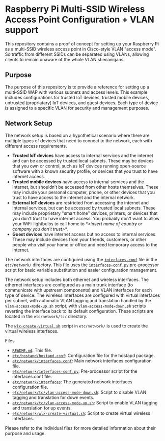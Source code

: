 # Raspberry Pi Multi-SSID Wireless Access Point Configuration + VLAN support

This repository contains a proof of concept for setting up your Raspberry Pi as a multi-SSID wireless access point in Cisco-style VLAN "access mode". 
So traffic from different SSIDs can be separated using VLANs, allowing clients to remain unaware of the whole VLAN shenanigans.

## Purpose

The purpose of this repository is to provide a reference for setting up a multi-SSID WAP with various subnets and access levels. This example includes configurations for trusted IoT devices, trusted mobile devices, untrusted (propriatary) IoT devices, and guest devices. Each type of device is assigned to a specific VLAN for security and management purposes.

## Network Setup

The network setup is based on a hypothetical scenario where there are multiple types of devices that need to connect to the network, each with different access requirements.

- **Trusted IoT devices** have access to internal services and the internet and can be accessed by trusted local subnets. These may be devices that you own or control, such as IoT devices running open-source software with a known security profile, or devices that you trust to have internet access.
- **Trusted mobile devices** have access to internal services and the internet, but shouldn't be accessed from other hosts themselves. These may include your personal computer, phone, or other devices that you trust to have access to the internet and the internal network.
- **External IoT devices** are restricted from accessing the internet and internal services, but can be accessed by trusted local subnets. These may include proprietary "smart home" devices, printers, or devices that you don't trust to have internet access. You probably don't want to allow your WiFi-lightbulbs to call home to _*<insert name of country or company you don't trust>_*.
- **Guest devices** have internet access but no access to internal services. These may include devices from your friends, customers, or other people who visit your home or office and need temporary access to the internet.

The network interfaces are configured using the [`interfaces.conf`](/etc/network/interfaces.conf) file in the `etc/network/` directory. This file uses the [`interfaces-conf.py`](/etc/network/interfaces-conf.py) pre-processor script for basic variable substitution and easier configuration management.

The network setup includes both ethernet and wireless interfaces. The ethernet interfaces are configured as a main trunk interface (to communicate with upstream components) and VLAN interfaces for each type of device. The wireless interfaces are configured with virtual interfaces per subnet, with automatic VLAN tagging and translation handled by the [`vlan-access-mode-up.sh`](/etc/network/tc/vlan-access-mode-up.sh) script, with [`vlan-access-mode-down.sh`](/etc/network/tc/vlan-access-mode-down.sh) scripts reverting the interface back to its default configuration. These scripts are located in the `etc/network/tc/` directory.

The [`wlx-create-virtual.sh`](/etc/network/wlx-create-virtual.sh) script in `etc/network/` is used to create the virtual wireless interfaces.

Files
- [`README.md`](/README.md): This file.
- [`etc/hostapd/hostapd.conf`](/etc/hostapd/hostapd.conf): Configuration file for the hostapd package.
- [`etc/network/interfaces.conf`](/etc/network/interfaces.conf): Main network interfaces configuration file.
- [`etc/network/interfaces-conf.py`](/etc/network/interfaces-conf.py): Pre-processor script for the interfaces.conf file.
- [`etc/network/interfaces`](/etc/network/interfaces): The generated network interfaces configuration file.
- [`etc/network/tc/vlan-access-mode-down.sh`](/etc/network/tc/vlan-access-mode-down.sh): Script to disable VLAN tagging and translation for down events.
- [`etc/network/tc/vlan-access-mode-up.sh`](/etc/network/tc/vlan-access-mode-up.sh): Script to enable VLAN tagging and translation for up events.
- [`etc/network/wlx-create-virtual.sh`](/etc/network/wlx-create-virtual.sh): Script to create virtual wireless interfaces.

Please refer to the individual files for more detailed information about their purpose and usage.

